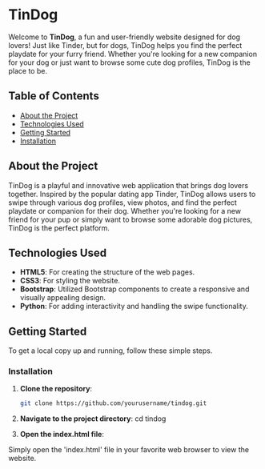 # TinDog

Welcome to **TinDog**, a fun and user-friendly website designed for dog lovers! Just like Tinder, but for dogs, TinDog helps you find the perfect playdate for your furry friend. Whether you're looking for a new companion for your dog or just want to browse some cute dog profiles, TinDog is the place to be.

## Table of Contents

- [About the Project](#about-the-project)
- [Technologies Used](#technologies-used)
- [Getting Started](#getting-started)
- [Installation](#installation)

## About the Project

TinDog is a playful and innovative web application that brings dog lovers together. Inspired by the popular dating app Tinder, TinDog allows users to swipe through various dog profiles, view photos, and find the perfect playdate or companion for their dog. Whether you're looking for a new friend for your pup or simply want to browse some adorable dog pictures, TinDog is the perfect platform.

## Technologies Used

- **HTML5**: For creating the structure of the web pages.
- **CSS3**: For styling the website.
- **Bootstrap**: Utilized Bootstrap components to create a responsive and visually appealing design.
- **Python**: For adding interactivity and handling the swipe functionality.

## Getting Started

To get a local copy up and running, follow these simple steps.

### Installation

1. **Clone the repository**:  
   ```bash
   git clone https://github.com/yourusername/tindog.git

2. **Navigate to the project directory**:
    cd tindog

3. **Open the index.html file**:

Simply open the 'index.html' file in your favorite web browser to view the website.